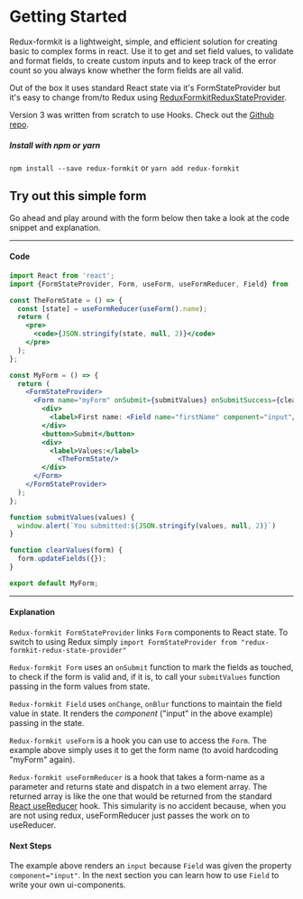 # Getting Started

Redux-formkit is a lightweight, simple, and efficient solution for creating basic to complex forms in react. Use it to get and set field values, to validate and format fields, to create custom inputs and to keep track of the error count so you always know whether the form fields are all valid.

Out of the box it uses standard React state via it's FormStateProvider but it's easy to change from/to Redux using [ReduxFormkitReduxStateProvider](https://www.npmjs.com/package/redux-formkit-redux-state-provider).

Version 3 was written from scratch to use Hooks. Check out the [Github repo](https://github.com/chrisfield/redux-formkit).


##### Install with npm or yarn
`npm install --save redux-formkit` or `yarn add redux-formkit`

## Try out this simple form

Go ahead and play around with the form below then take a look at the code snippet and explanation.

<!-- STORY -->

---
#### Code
```jsx
import React from 'react';
import {FormStateProvider, Form, useForm, useFormReducer, Field} from 'redux-formkit';

const TheFormState = () => {
  const [state] = useFormReducer(useForm().name);
  return (
    <pre>
      <code>{JSON.stringify(state, null, 2)}</code>
    </pre>
  );
};

const MyForm = () => {  
  return (
    <FormStateProvider>
      <Form name="myForm" onSubmit={submitValues} onSubmitSuccess={clearValues}>
        <div>
          <label>First name: <Field name="firstName" component="input"/></label>
        </div>
        <button>Submit</button>
        <div>
          <label>Values:</label>
            <TheFormState/> 
        </div>        
      </Form>
    </FormStateProvider>
  );
};

function submitValues(values) {
  window.alert(`You submitted:${JSON.stringify(values, null, 2)}`)
}

function clearValues(form) {
  form.updateFields({});
}

export default MyForm;
```
---

#### Explanation
`Redux-formkit FormStateProvider` links `Form` components to React state. To switch to using Redux simply `import FormStateProvider from "redux-formkit-redux-state-provider"`

`Redux-formkit Form` uses an `onSubmit` function to mark the fields as touched, to check if the form is valid and, if it is, to call your `submitValues` function passing in the form values from state.

`Redux-formkit Field` uses `onChange`, `onBlur` functions to maintain the field value in state. It renders the *component* ("input" in the above example) passing in the state.

`Redux-formkit useForm` is a hook you can use to access the `Form`. The example above simply uses it to get the form name (to avoid hardcoding "myForm" again).

`Redux-formkit useFormReducer` is a hook that takes a form-name as a parameter and returns state and dispatch in a two element array. The returned array is like the one that would be returned from the standard [React useReducer](https://reactjs.org/docs/hooks-reference.html#usereducer) hook. This simularity is no accident because, when you are not using redux, useFormReducer just passes the work on to useReducer.

#### Next Steps
The example above renders an `input` because `Field` was given the property `component="input"`. In the next section you can learn how to use `Field` to write your own ui-components.
